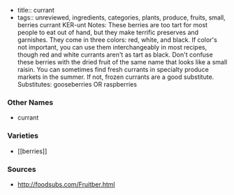 - title:: currant
- tags:: unreviewed, ingredients, categories, plants, produce, fruits, small, berries
currant KER-unt Notes: These berries are too tart for most people to eat out of hand, but they make terrific preserves and garnishes. They come in three colors: red, white, and black. If color's not important, you can use them interchangeably in most recipes, though red and white currants aren't as tart as black. Don't confuse these berries with the dried fruit of the same name that looks like a small raisin. You can sometimes find fresh currants in specialty produce markets in the summer. If not, frozen currants are a good substitute. Substitutes: gooseberries OR raspberries

### Other Names

* currant

### Varieties

* [[berries]]

### Sources
* http://foodsubs.com/Fruitber.html
